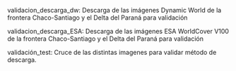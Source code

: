 validacion_descarga_dw: Descarga de las imágenes Dynamic World de la frontera Chaco-Santiago y el Delta del Paraná para validación

validacion_descarga_ESA: Descarga de las imágenes ESA WorldCover V100 de la frontera Chaco-Santiago y el Delta del Paraná para validación

validación_test: Cruce de las distintas imagenes para validar método de descarga.